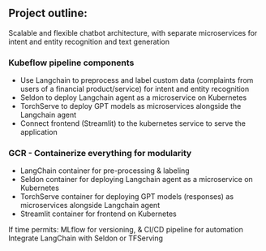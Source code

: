 ## Project outline: 
Scalable and flexible chatbot architecture, with separate microservices for intent and entity recognition and text generation
	
### Kubeflow pipeline components
- Use Langchain to preprocess and label custom data (complaints from users of a financial product/service) for intent and entity recognition
- Seldon to deploy Langchain agent as a microservice on Kubernetes
- TorchServe to deploy GPT models as microservices alongside the Langchain agent
- Connect frontend (Streamlit) to the kubernetes service to serve the application


### GCR - Containerize everything for modularity 
- LangChain container for pre-processing & labeling
- Seldon container for deploying Langchain agent as a microservice on Kubernetes
- TorchServe container for deploying GPT models (responses) as microservices alongside Langchain agent
- Streamlit container for frontend on Kubernetes 

If time permits: MLflow for versioning, & CI/CD pipeline for automation
Integrate LangChain with Seldon or TFServing
